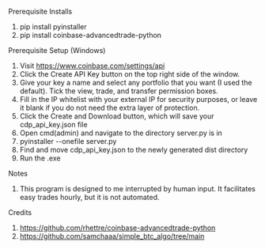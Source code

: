 Prerequisite Installs
1) pip install pyinstaller
2) pip install coinbase-advancedtrade-python

Prerequisite Setup (Windows)
1) Visit https://www.coinbase.com/settings/api
2) Click the Create API Key button on the top right side of the window.
3) Give your key a name and select any portfolio that you want (I used the default). Tick the view, trade, and transfer permission boxes.
4) Fill in the IP whitelist with your external IP for security purposes, or leave it blank if you do not need the extra layer of protection.
5) Click the Create and Download button, which will save your cdp_api_key.json file
6) Open cmd(admin) and navigate to the directory server.py is in
7) pyinstaller --onefile server.py
9) Find and move cdp_api_key.json to the newly generated dist directory
10) Run the .exe

Notes
1) This program is designed to me interrupted by human input. It facilitates easy trades hourly, but it is not automated. 

Credits
1) https://github.com/rhettre/coinbase-advancedtrade-python
2) https://github.com/samchaaa/simple_btc_algo/tree/main
